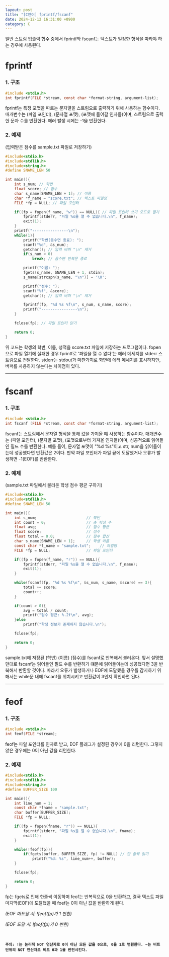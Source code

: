 ```yaml
---
layout: post
title: "[C언어] fprintf/fscanf"
date: 2024-12-12 16:31:00 +0900
category: C
---
```

일반 스트림 입출력 합수 중에서 fprintf와 fscanf는 텍스트가 일정한 형식을 따라야 하는 경우에 사용된다.

# fprintf

### 1. 구조
```c
#include <stdio.h>
int fprintf(FILE *stream, const char *format-string, argument-list);
```

fprintf는 특정 포맷을 따르는 문자열을 스트림으로 출력하기 위해 사용하는 함수이다.
매개변수는 (파일 포인터), (문자열 포맷), (포맷에 들어갈 인자들)이며, 스트림으로 출력한 문자 수를 반환한다.
에러 발생 시에는 -1을 반환한다.

### 2. 예제
(입력받은 점수를 sample.txt 파일로 저장하기)

```c
#include<stdio.h>
#include<stdlib.h>
#include<string.h>
#define SNAME_LEN 50

int main(){
    int s_num; // 학번
    float score; // 점수
    char s_name[SNAME_LEN + 1]; // 이름
    char *f_name = "score.txt"; // 텍스트 파일명
    FILE *fp = NULL; // 파일 포인터

    if((fp = fopen(f_name, "w")) == NULL){ // 파일 포인터 쓰기 모드로 열기
        fprintf(stderr, "파일 %s을 열 수 없습니다.\n", f_name);
        exit(1);
    }
    printf("----------------\n");
    while(1){
        printf("학번(음수면 종료): ");
        scanf("%d", &s_num);
        getchar(); // 입력 버퍼 "\n" 제거
        if(s_num < 0)
            break; // 음수면 반복문 종료

        printf("이름: ");
        fgets(s_name, SNAME_LEN + 1, stdin);
        s_name[strcspn(s_name, "\n")] = '\0';

        printf("점수: ");
        scanf("%f", &score);
        getchar(); // 입력 버퍼 "\n" 제거

        fprintf(fp, "%d %s %f\n", s_num, s_name, score);
        printf("----------------\n");
    }

    fclose(fp); // 파일 포인터 닫기

    return 0;
}
```
위 코드는 학생의 학번, 이름, 성적을 score.txt 파일에 저장하는 프로그램이다. fopen으로 파일 열기에 실패한 경우 fprintf로 '파일을 열 수 없다'는 에러 메세지를 stderr 스트림으로 전달한다.
stderr는 stdout과 마찬가지로 화면에 에러 메세지를 표시하지만, 버퍼를 사용하지 않는다는 차이점이 있다.

---

# fscanf

### 1. 구조

```c
#include <stdio.h>
int fscanf (FILE *stream, const char *format-string, argument-list);
```

fscanf는 스트림에서 문자열 형식을 통해 값을 가져올 떄 사용하는 함수이다.
매개변수는 (파일 포인터), (문자열 포맷), (포맷으로부터 가져올 인자들)이며, 성공적으로 읽어들인 필드 수를 반환한다. 예를 들어, 문자열 포맷이 "%d %s"이고 str, num을 읽어들이는데 성공했다면 반환값은 2이다.
만약 파일 포인터가 파일 끝에 도달했거나 오류가 발생하면 -1(EOF)를 반환한다.

### 2. 예제

(sample.txt 파일에서 불러온 학생 점수 평균 구하기)

```c
#include<stdio.h>
#include<stdlib.h>
#define SNAME_LEN 50

int main(){
    int s_num;                      // 학번
    int count = 0;                  // 총 학생 수
    float avg;                      // 점수 평균
    float score;                    // 점수
    float total = 0.0;              // 점수 합산
    char s_name[SNAME_LEN + 1];     // 학생 이름
    const char *f_name = "sample.txt";    // 파일명
    FILE *fp = NULL;                // 파일 포인터

    if((fp = fopen(f_name, "r")) == NULL){
        fprintf(stderr, "파일 %s을 열 수 없습니다.\n", f_name);
        exit(1);
    }

    while(fscanf(fp, "%d %s %f\n", &s_num, s_name, &score) == 3){
        total += score;
        count++;
    }

    if(count > 0){
        avg = total / count;
        printf("점수 평균: %.2f\n", avg);
    }else
        printf("학생 정보가 존재하지 않습니다.\n");

    fclose(fp);

    return 0;
}
```
sample.txt에 저장된 (학번) (이름) (점수)를 fscanf로 반복해서 불러온다. 앞서 설명했던대로 fscanf는 읽어들인 필드 수를 반환하기 떄문에 읽어들이는데 성공했다면 3을 반복해서 반환할 것이다. 따라서 오류가 발생하거나 EOF에 도달했을 경우를 감지하기 위해서는 while문 내에 fscanf를 위치시키고 반환값이 3인지 확인하면 된다.

---

# feof
### 1. 구조
```c
#include <stdio.h>
int feof(FILE *stream);
```
feof는 파일 포인터를 인자로 받고, EOF 플래그가 설정된 경우에 0을 리턴한다. 그렇지 않은 경우에는 0이 아닌 값을 리턴한다.

### 2. 예제
```c
#include<stdio.h>
#include<stdlib.h>
#include<string.h>
#define BUFFER_SIZE 100

int main(){
    int line_num = 1;
    const char *fname = "sample.txt";
    char buffer[BUFFER_SIZE];
    FILE *fp = NULL;

    if((fp = fopen(fname, "r")) == NULL){
        fpirntf(stderr, "파일 %s을 열 수 없습니다.\n", fname);
        exit(1);
    }

    while(!feof(fp)){
        if(fgets(buffer, BUFFER_SIZE, fp) != NULL) // 한 줄씩 읽기
            printf("%d: %s", line_num++, buffer);
    }

    fclose(fp);

    return 0;
}
```
fp는 fgets로 인해 한줄씩 이동하며 feof는 반복적으로 0을 반환하고, 결국 텍스트 파일 마지막(EOF)에 도달했을 때 foef는 0이 아닌 값을 반환하게 된다.

*(EOF 미도달 시: !feof(fp)가 1 반환)*

*(EOF 도달 시: !feof(fp)가 0 반환)*

<br>

**`주의: !는 논리적 NOT 연산자로 0이 아닌 모든 값을 0으로, 0을 1로 변환한다. ~는 비트 단위의 NOT 연산자로 비트 0과 1을 반전시킨다.`**
